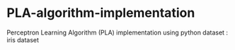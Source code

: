 # PLA-algorithm-implementation
Perceptron Learning Algorithm (PLA) implementation using python 
dataset : iris dataset
